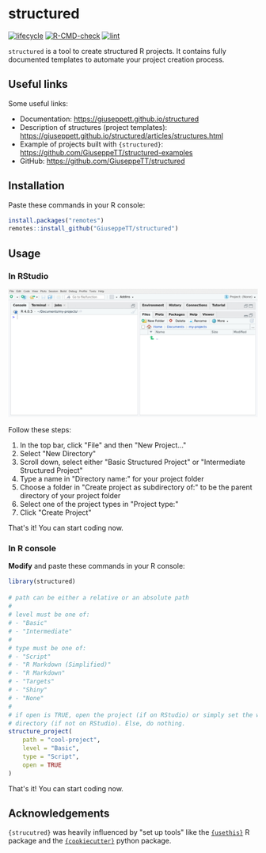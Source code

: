 # structured
<!-- badges: start -->
[![lifecycle](https://img.shields.io/badge/lifecycle-experimental-orange.svg)](https://www.tidyverse.org/lifecycle)
[![R-CMD-check](https://github.com/GiuseppeTT/structured/workflows/R-CMD-check/badge.svg)](https://github.com/GiuseppeTT/structured/actions)
[![lint](https://github.com/GiuseppeTT/structured/workflows/lint/badge.svg)](https://github.com/GiuseppeTT/structured/actions)
<!-- badges: end -->

`structured` is a tool to create structured R projects. It contains fully documented templates to automate your project creation process.

## Useful links
Some useful links:

- Documentation: https://giuseppett.github.io/structured
- Description of structures (project templates): https://giuseppett.github.io/structured/articles/structures.html
- Example of projects built with `{structured}`: https://github.com/GiuseppeTT/structured-examples
- GitHub: https://github.com/GiuseppeTT/structured

## Installation
Paste these commands in your R console:

```r
install.packages("remotes")
remotes::install_github("GiuseppeTT/structured")
```

## Usage
### In RStudio
<img src="man/figures/usage-rstudio.gif" />

Follow these steps:

1. In the top bar, click "File" and then "New Project..."
1. Select "New Directory"
1. Scroll down, select either "Basic Structured Project" or "Intermediate Structured Project"
1. Type a name in "Directory name:" for your project folder
1. Choose a folder in "Create project as subdirectory of:" to be the parent directory of your project folder
1. Select one of the project types in "Project type:"
1. Click "Create Project"

That's it! You can start coding now.

### In R console
**Modify** and paste these commands in your R console:

```r
library(structured)

# path can be either a relative or an absolute path
#
# level must be one of:
# - "Basic"
# - "Intermediate"
#
# type must be one of:
# - "Script"
# - "R Markdown (Simplified)"
# - "R Markdown"
# - "Targets"
# - "Shiny"
# - "None"
#
# if open is TRUE, open the project (if on RStudio) or simply set the working
# directory (if not on RStudio). Else, do nothing.
structure_project(
    path = "cool-project",
    level = "Basic",
    type = "Script",
    open = TRUE
)
```

That's it! You can start coding now.

## Acknowledgements

`{strucutred}` was heavily influenced by "set up tools" like the [`{usethis}`](https://usethis.r-lib.org/) R package and the [`{cookiecutter}`](https://cookiecutter.readthedocs.io) python package.
